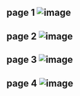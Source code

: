 page 1
![image](https://github.com/SU-sumico/dlj/assets/130117169/f874fd87-e653-45c7-8c30-1c00823f17b9)
-
page 2
![image](https://github.com/SU-sumico/dlj/assets/130117169/d133f744-f432-4d35-ab46-3d29c3525a94)
-
page 3
![image](https://github.com/SU-sumico/dlj/assets/130117169/8c24dfe7-4669-437e-90c3-14077563cfc7)
-
page 4
![image](https://github.com/SU-sumico/dlj/assets/130117169/82089c25-2403-4df5-a17c-0e7cdcf85f5e)
-
